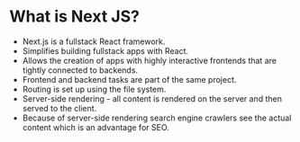 # What is Next JS?

- Next.js is a fullstack React framework.
- Simplifies building fullstack apps with React.
- Allows the creation of apps with highly interactive frontends that are tightly connected to backends.
- Frontend and backend tasks are part of the same project.
- Routing is set up using the file system.
- Server-side rendering - all content is rendered on the server and then served to the client.
- Because of server-side rendering search engine crawlers see the actual content which is an advantage for SEO.
